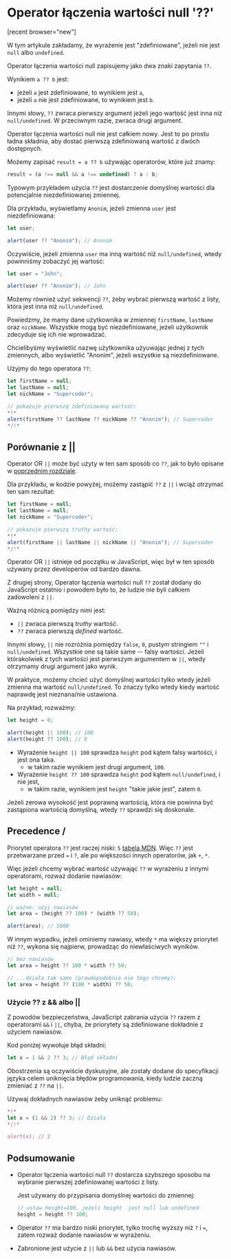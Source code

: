 # Operator łączenia wartości null '??'

[recent browser="new"]

W tym artykule zakładamy, że wyrażenie jest "zdefiniowane", jeżeli nie jest `null` albo `undefined`.

Operator łączenia wartości null zapisujemy jako dwa znaki zapytania `??`.

Wynikiem `a ?? b` jest:
- jeżeli `a` jest zdefiniowane, to wynikiem jest `a`,
- jeżeli `a` nie jest zdefiniowane, to wynikiem jest `b`.


Innymi słowy, `??` zwraca pierwszy argument jeżeli jego wartość jest inna niż `null/undefined`. W przeciwnym razie, zwraca drugi argument.

Operator łączenia wartości null nie jest całkiem nowy. Jest to po prostu ładna składnia, aby dostać pierwszą zdefiniowaną wartość z dwóch dostępnych.

Możemy zapisać `result = a ?? b` używając operatorów, które już znamy:

```js
result = (a !== null && a !== undefined) ? a : b;
```

Typowym przykładem użycia `??` jest dostarczenie domyślnej wartości dla potencjalnie niezdefiniowanej zmiennej.

Dla przykładu, wyświetlamy `Anonim`, jeżeli zmienna `user` jest niezdefiniowana:

```js run
let user;

alert(user ?? "Anonim"); // Anonim
```

Oczywiście, jeżeli zmienna `user` ma inną wartość niż `null/undefined`, wtedy powinniśmy zobaczyć jej wartość:

```js run
let user = "John";

alert(user ?? "Anonim"); // John
```

Możemy również użyć sekwencji `??`, żeby wybrać pierwszą wartość  z listy, która jest inna niż `null/undefined`.

Powiedzmy, że mamy dane użytkownika w zmiennej `firstName`, `lastName` oraz `nickName`. Wszystkie mogą być niezdefiniowane, jeżeli użytkownik zdecyduje się ich nie wprowadzać.

Chcielibyśmy wyświetlić nazwę użytkownika użyuwając jednej z tych zmiennych, albo wyświetlić "Anonim", jeżeli wszystkie są niezdefiniowane.

Użyjmy do tego operatora `??`:

```js run
let firstName = null;
let lastName = null;
let nickName = "Supercoder";

// pokazuje pierwszą zdefiniowaną wartość:
*!*
alert(firstName ?? lastName ?? nickName ?? "Anonim"); // Supercoder
*/!*
```

## Porównanie z ||

Operator OR `||` może być użyty w ten sam sposób co `??`, jak to było opisane w [poprzednim rozdziale](info:logical-operators#or-finds-the-first-truthy-value).

Dla przykładu, w kodzie powyżej, możemy zastąpić `??` z `||` i wciąż otrzymać ten sam rezultat:

```js run
let firstName = null;
let lastName = null;
let nickName = "Supercoder";

// pokazuje pierwszą truthy wartość:
*!*
alert(firstName || lastName || nickName || "Anonim"); // Supercoder
*/!*
```

Operator OR `||` istnieje od początku w JavaScript, więc był w ten sposób używany przez developerów od bardzo dawna.

Z drugiej strony, Operator łączenia wartości null `??` został dodany do JavaScript ostatnio i powodem było to, że ludzie nie byli całkiem zadowoleni z `||`.

Ważną różnicą pomiędzy nimi jest:
- `||` zwraca pierwszą *truthy* wartość.
- `??` zwraca pierwszą *defined* wartość.

Innymi słowy, `||` nie rozróżnia pomiędzy `false`, `0`, pustym stringiem `""` i `null/undefined`. Wszystkie one są takie same -- falsy wartości. Jeżeli którakolwiek z tych wartości jest pierwszym argumentem w `||`, wtedy otrzymamy drugi argument jako wynik.

W praktyce, możemy chcieć użyć domyślnej wartości tylko wtedy jeżeli zmienna ma wartość `null/undefined`. To znaczy tylko wtedy kiedy wartość naprawdę jest nieznana/nie ustawiona.

Na przykład, rozważmy:

```js run
let height = 0;

alert(height || 100); // 100
alert(height ?? 100); // 0
```

- Wyrażenie `height || 100` sprawdza `height` pod kątem falsy wartości, i jest ona taka.
    - w takim razie wynikiem jest drugi argument, `100`.
- Wyrażenie `height ?? 100` sprawdza `height` pod kątem `null/undefined`, i nie jest,
    - w takim razie, wynikiem jest `height` "takie jakie jest", zatem `0`.

Jeżeli zerowa wysokość jest poprawną wartością, która nie powinna być zastąpiona wartością domyślną, wtedy `??` sprawdzi się doskonale.

## Precedence / 

Priorytet operatora `??` jest raczej niski: `5` [tabela MDN](https://developer.mozilla.org/en-US/docs/Web/JavaScript/Reference/Operators/Operator_Precedence#Table). Więc `??` jest przetwarzane przed `=` i `?`, ale po większości innych operatorów, jak `+`, `*`.

Więc jeżeli chcemy wybrać wartość używając `??` w wyrażeniu z innymi operatorami, rozważ dodanie nawiasów:

```js run
let height = null;
let width = null;

// ważne: użyj nawiasów
let area = (height ?? 100) * (width ?? 50);

alert(area); // 5000
```

W innym wypadku, jeżeli ominiemy nawiasy, wtedy `*` ma większy priorytet niż `??`, wykona się najpierw, prowadząc do niewłaściwych wyników.

```js
// bez nawiasów
let area = height ?? 100 * width ?? 50;

// ...działa tak samo (prawdopodobnie nie tego chcemy):
let area = height ?? (100 * width) ?? 50;
```

### Użycie ?? z && albo ||

Z powodów bezpieczeństwa, JavaScript zabrania użycia `??` razem z operatorami `&&` i `||`, chyba, że priorytety są zdefiniowane dokładnie z użyciem nawiasów.

Kod poniżej wywołuje błąd składni:

```js run
let x = 1 && 2 ?? 3; // Błąd składni
```

Obostrzenia są oczywiście dyskusyjne, ale zostały dodane do specyfikacji języka celem uniknięcia błędów programowania, kiedy ludzie zaczną zmieniać z `??` na `||`.

Używaj dokładnych nawiasów żeby uniknąć problemu:

```js run
*!*
let x = (1 && 2) ?? 3; // Działa
*/!*

alert(x); // 2
```

## Podsumowanie

- Operator łączenia wartości null `??` dostarcza szybszego sposobu na wybranie pierwszej zdefiniowanej wartości z listy.

    Jest używany do przypisania domyślnej wartości do zmiennej:

    ```js
    // ustaw height=100, jeżeli height  jest null lub undefined
    height = height ?? 100;
    ```

- Operator `??` ma bardzo niski priorytet, tylko trochę wyższy niż `?` i `=`, zatem rozważ dodanie nawiasów w wyrażeniu.
- Zabronione jest użycie z `||` lub `&&` bez użycia nawiasów.
